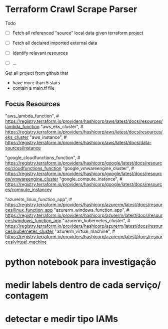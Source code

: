 # Terraform Crawl Scrape Parser

Todo
- [ ] Fetch all referenced "source" local data given terraform project
- [ ] Fetch all declared imported external data 
- [ ] Identify relevant resources
- [ ] ... 


Get all project from github that
- have more than 5 stars
- contain a main.tf file



## Focus Resources
"aws_lambda_function", # https://registry.terraform.io/providers/hashicorp/aws/latest/docs/resources/lambda_function
"aws_eks_cluster",  # https://registry.terraform.io/providers/hashicorp/aws/latest/docs/resources/eks_cluster
"aws_instance",  # https://registry.terraform.io/providers/hashicorp/aws/latest/docs/data-sources/instance

"google_cloudfunctions_function", # https://registry.terraform.io/providers/hashicorp/google/latest/docs/resources/cloudfunctions_function
"google_vmwareengine_cluster", # https://registry.terraform.io/providers/hashicorp/google/latest/docs/resources/vmwareengine_cluster
"google_compute_instance", # https://registry.terraform.io/providers/hashicorp/google/latest/docs/resources/compute_instancey

"azurerm_linux_function_app", # https://registry.terraform.io/providers/hashicorp/azurerm/latest/docs/resources/linux_function_app
"azurerm_windows_function_app", # https://registry.terraform.io/providers/hashicorp/azurerm/latest/docs/resources/windows_function_app
"azurerm_kubernetes_cluster", # https://registry.terraform.io/providers/hashicorp/azurerm/latest/docs/resources/kubernetes_cluster
"azurerm_virtual_machine", # https://registry.terraform.io/providers/hashicorp/azurerm/latest/docs/resources/virtual_machine


# python notebook para investigação
# medir labels dentro de cada serviço/ contagem
# detectar e medir tipo IAMs 